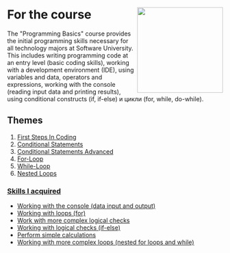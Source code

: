 # For the course  <img src="https://user-images.githubusercontent.com/106147027/181109879-4529ad22-8d25-49fe-b28b-0d8bc808c5a4.jpg" align="right" width="200" height="200"> 

The "Programming Basics" course provides the initial programming skills necessary for all technology majors at Software University. This includes writing programming code at an entry level (basic coding skills), working with a development environment (IDE), using variables and data, operators and expressions, working with the console (reading input data and printing results), using conditional constructs (if, if-else) и цикли (for, while, do-while).

## Themes

<ol>
  <li><a href="https://softuni.bg/trainings/3631/programming-basics-with-javascript-march-2022#lesson-36649" <a/>First Steps In Coding
  <li>Conditional Statements
  <li>Conditional Statements Advanced
  <li>For-Loop
  <li>While-Loop
  <li>Nested Loops
</ol>

### Skills I acquired

<ul>
  <li>Working with the console (data input and output)
  <li>Working with loops (for)
  <li>Work with more complex logical checks
  <li>Working with logical checks (if-else)
  <li>Perform simple calculations
  <li>Working with more complex loops (nested for loops and while)
</ul>
